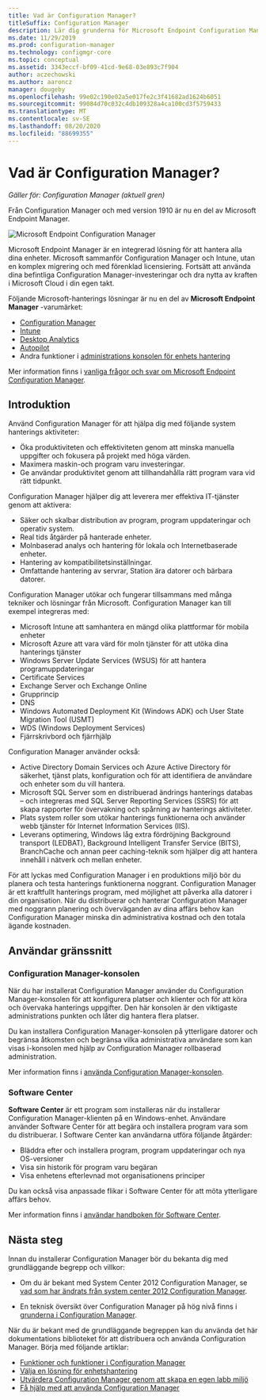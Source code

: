 ```yaml
---
title: Vad är Configuration Manager?
titleSuffix: Configuration Manager
description: Lär dig grunderna för Microsoft Endpoint Configuration Manager.
ms.date: 11/29/2019
ms.prod: configuration-manager
ms.technology: configmgr-core
ms.topic: conceptual
ms.assetid: 3343eccf-bf09-41cd-9e68-03e893c7f904
author: aczechowski
ms.author: aaroncz
manager: dougeby
ms.openlocfilehash: 99e02c190e02a5e017fe2c3f41682ad1624b6051
ms.sourcegitcommit: 99084d70c032c4db109328a4ca100cd3f5759433
ms.translationtype: MT
ms.contentlocale: sv-SE
ms.lasthandoff: 08/20/2020
ms.locfileid: "88699355"
---
```

# <a name="what-is-configuration-manager"></a>Vad är Configuration Manager?

*Gäller för: Configuration Manager (aktuell gren)*

Från Configuration Manager och med version 1910 är nu en del av Microsoft Endpoint Manager.

![Microsoft Endpoint Configuration Manager](media/4960084-endpoint-manager-logo.png)

Microsoft Endpoint Manager är en integrerad lösning för att hantera alla dina enheter. Microsoft sammanför Configuration Manager och Intune, utan en komplex migrering och med förenklad licensiering. Fortsätt att använda dina befintliga Configuration Manager-investeringar och dra nytta av kraften i Microsoft Cloud i din egen takt.

Följande Microsoft-hanterings lösningar är nu en del av **Microsoft Endpoint Manager** -varumärket:

- [Configuration Manager](/configmgr)
- [Intune](/intune)
- [Desktop Analytics](../../desktop-analytics/overview.md)
- [Autopilot](/intune/enrollment/enrollment-autopilot)
- Andra funktioner i [administrations konsolen för enhets hantering](https://techcommunity.microsoft.com/t5/enterprise-mobility-security/microsoft-intune-rolls-out-an-improved-streamlined-endpoint/ba-p/937760)

Mer information finns i [vanliga frågor och svar om Microsoft Endpoint Configuration Manager](microsoft-endpoint-manager-faq.md).

## <a name="introduction"></a>Introduktion

Använd Configuration Manager för att hjälpa dig med följande system hanterings aktiviteter:

- Öka produktiviteten och effektiviteten genom att minska manuella uppgifter och fokusera på projekt med höga värden.  
- Maximera maskin-och program varu investeringar.  
- Ge användar produktivitet genom att tillhandahålla rätt program vara vid rätt tidpunkt.  

Configuration Manager hjälper dig att leverera mer effektiva IT-tjänster genom att aktivera:

- Säker och skalbar distribution av program, program uppdateringar och operativ system.
- Real tids åtgärder på hanterade enheter.
- Molnbaserad analys och hantering för lokala och Internetbaserade enheter.
- Hantering av kompatibilitetsinställningar.  
- Omfattande hantering av servrar, Station ära datorer och bärbara datorer.

Configuration Manager utökar och fungerar tillsammans med många tekniker och lösningar från Microsoft. Configuration Manager kan till exempel integreras med:  

- Microsoft Intune att samhantera en mängd olika plattformar för mobila enheter
- Microsoft Azure att vara värd för moln tjänster för att utöka dina hanterings tjänster
- Windows Server Update Services (WSUS) för att hantera programuppdateringar
- Certificate Services
- Exchange Server och Exchange Online
- Grupprincip
- DNS
- Windows Automated Deployment Kit (Windows ADK) och User State Migration Tool (USMT)
- WDS (Windows Deployment Services)
- Fjärrskrivbord och fjärrhjälp

Configuration Manager använder också:  

- Active Directory Domain Services och Azure Active Directory för säkerhet, tjänst plats, konfiguration och för att identifiera de användare och enheter som du vill hantera.  
- Microsoft SQL Server som en distribuerad ändrings hanterings databas – och integreras med SQL Server Reporting Services (SSRS) för att skapa rapporter för övervakning och spårning av hanterings aktiviteter.  
- Plats system roller som utökar hanterings funktionerna och använder webb tjänster för Internet Information Services (IIS).
- Leverans optimering, Windows låg extra fördröjning Background transport (LEDBAT), Background Intelligent Transfer Service (BITS), BranchCache och annan peer caching-teknik som hjälper dig att hantera innehåll i nätverk och mellan enheter.

För att lyckas med Configuration Manager i en produktions miljö bör du planera och testa hanterings funktionerna noggrant. Configuration Manager är ett kraftfullt hanterings program, med möjlighet att påverka alla datorer i din organisation. När du distribuerar och hanterar Configuration Manager med noggrann planering och överväganden av dina affärs behov kan Configuration Manager minska din administrativa kostnad och den totala ägande kostnaden.  

## <a name="user-interfaces"></a>Användar gränssnitt

### <a name="the-configuration-manager-console"></a><a name="BKMK_Console"></a> Configuration Manager-konsolen

När du har installerat Configuration Manager använder du Configuration Manager-konsolen för att konfigurera platser och klienter och för att köra och övervaka hanterings uppgifter. Den här konsolen är den viktigaste administrations punkten och låter dig hantera flera platser.  

Du kan installera Configuration Manager-konsolen på ytterligare datorer och begränsa åtkomsten och begränsa vilka administrativa användare som kan visas i-konsolen med hjälp av Configuration Manager rollbaserad administration.  

Mer information finns i [använda Configuration Manager-konsolen](../servers/manage/admin-console.md).

### <a name="software-center"></a><a name="BKMK_ApplicationCatalog"></a> Software Center

**Software Center** är ett program som installeras när du installerar Configuration Manager-klienten på en Windows-enhet. Användare använder Software Center för att begära och installera program vara som du distribuerar. I Software Center kan användarna utföra följande åtgärder:  

- Bläddra efter och installera program, program uppdateringar och nya OS-versioner
- Visa sin historik för program varu begäran
- Visa enhetens efterlevnad mot organisationens principer

Du kan också visa anpassade flikar i Software Center för att möta ytterligare affärs behov.

Mer information finns i [användar handboken för Software Center](software-center.md).

## <a name="next-steps"></a>Nästa steg

Innan du installerar Configuration Manager bör du bekanta dig med grundläggande begrepp och villkor:

- Om du är bekant med System Center 2012 Configuration Manager, se [vad som har ändrats från system center 2012 Configuration Manager](../plan-design/changes/what-has-changed-from-configuration-manager-2012.md).

- En teknisk översikt över Configuration Manager på hög nivå finns i [grunderna i Configuration Manager](fundamentals.md).

När du är bekant med de grundläggande begreppen kan du använda det här dokumentations biblioteket för att distribuera och använda Configuration Manager. Börja med följande artiklar:

- [Funktioner och funktioner i Configuration Manager](../plan-design/changes/features-and-capabilities.md)  
- [Välja en lösning för enhetshantering](../plan-design/choose-a-device-management-solution.md)  
- [Utvärdera Configuration Manager genom att skapa en egen labb miljö](../get-started/set-up-your-lab.md)
- [Få hjälp med att använda Configuration Manager](find-help.md)